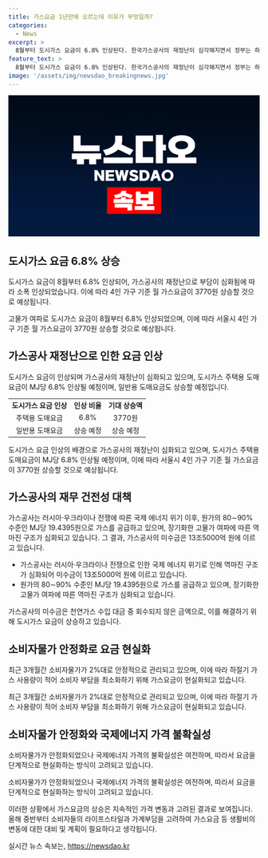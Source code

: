 ```yaml
---
title: 가스요금 1년만에 오르는데 이유가 무엇일까?
categories:
  - News
excerpt: >
  8월부터 도시가스 요금이 6.8% 인상된다. 한국가스공사의 재정난이 심각해지면서 정부는 하절기 가스 사용이 적은 점을 감안하여 가스요금을 인상하기로 결정했다. 도시가스 주택용 도매요금이 MJ당 1.41원, 일반용 도매요금은 MJ당 1.30원 인상될 예정이며, 이에 따라 서울시 4인 가구 기준 월 가스요금이 3770원 늘어날 것으로 예상된다. 가스공사는 러시아·우크라이나 전쟁에 따른 국제 에너지 위기로 인해 원가를 상회하는 상황에 처해있으며, 미수금 문제도 심각한 수준에 이르렀다. 이에 따라 가스요금 인상은 불가피한 조치로 여겨지고 있다.
feature_text: >
  8월부터 도시가스 요금이 6.8% 인상된다. 한국가스공사의 재정난이 심각해지면서 정부는 하절기 가스 사용이 적은 점을 감안하여 가스요금을 인상하기로 결정했다. 도시가스 주택용 도매요금이 MJ당 1.41원, 일반용 도매요금은 MJ당 1.30원 인상될 예정이며, 이에 따라 서울시 4인 가구 기준 월 가스요금이 3770원 늘어날 것으로 예상된다. 가스공사는 러시아·우크라이나 전쟁에 따른 국제 에너지 위기로 인해 원가를 상회하는 상황에 처해있으며, 미수금 문제도 심각한 수준에 이르렀다. 이에 따라 가스요금 인상은 불가피한 조치로 여겨지고 있다.
image: '/assets/img/newsdao_breakingnews.jpg'
---
```


<p><img src="/assets/img/newsdao_breakingnews.jpg" alt="flaretime 속보" /></p>

<h2 data-ke-size="size26">도시가스 요금 6.8% 상승</h2>

<p>도시가스 요금이 8월부터 6.8% 인상되어, 가스공사의 재정난으로 부담이 심화됨에 따라 소폭 인상되었습니다. 이에 따라 4인 가구 기준 월 가스요금이 3770원 상승할 것으로 예상됩니다.</p>

<p data-ke-size="size16">고물가 여파로 도시가스 요금이 8월부터 6.8% 인상되었으며, 이에 따라 서울시 4인 가구 기준 월 가스요금이 3770원 상승할 것으로 예상됩니다.</p>

<h2 data-ke-size="size26">가스공사 재정난으로 인한 요금 인상</h2>

<p>도시가스 요금이 인상되며 가스공사의 재정난이 심화되고 있으며, 도시가스 주택용 도매요금이 MJ당 6.8% 인상될 예정이며, 일반용 도매요금도 상승할 예정입니다.</p>

<table>
    <tr>
        <td style="text-align: center; height: 17px;"><b>도시가스 요금 인상</b></td>
        <td style="text-align: center; height: 17px;"><b>인상 비율</b></td>
        <td style="text-align: center; height: 17px;"><b>기대 상승액</b></td>
    </tr>
    <tr>
        <td style="text-align: center; height: 17px;">주택용 도매요금</td>
        <td style="text-align: center; height: 17px;">6.8%</td>
        <td style="text-align: center; height: 17px;">3770원</td>
    </tr>
    <tr>
        <td style="text-align: center; height: 17px;">일반용 도매요금</td>
        <td style="text-align: center; height: 17px;">상승 예정</td>
        <td style="text-align: center; height: 17px;">상승 예정</td>
    </tr>
</table>

<p data-ke-size="size16">도시가스 요금 인상의 배경으로 가스공사의 재정난이 심화되고 있으며, 도시가스 주택용 도매요금이 MJ당 6.8% 인상될 예정이며, 이에 따라 서울시 4인 가구 기준 월 가스요금이 3770원 상승할 것으로 예상됩니다.</p>

<h2 data-ke-size="size26">가스공사의 재무 건전성 대책</h2>

<p>가스공사는 러시아·우크라이나 전쟁에 따른 국제 에너지 위기 이후, 원가의 80∼90% 수준인 MJ당 19.4395원으로 가스를 공급하고 있으며, 장기화한 고물가 여파에 따른 역마진 구조가 심화되고 있습니다. 그 결과, 가스공사의 미수금은 13조5000억 원에 이르고 있습니다.</p>

<ul>
    <li>가스공사는 러시아·우크라이나 전쟁으로 인한 국제 에너지 위기로 인해 역마진 구조가 심화되어 미수금이 13조5000억 원에 이르고 있습니다.</li>
    <li>원가의 80∼90% 수준인 MJ당 19.4395원으로 가스를 공급하고 있으며, 장기화한 고물가 여파에 따른 역마진 구조가 심화되고 있습니다.</li>
</ul>

<p data-ke-size="size16">가스공사의 미수금은 천연가스 수입 대금 중 회수되지 않은 금액으로, 이를 해결하기 위해 도시가스 요금이 상승하고 있습니다.</p>

<h2 data-ke-size="size26">소비자물가 안정화로 요금 현실화</h2>

<p>최근 3개월간 소비자물가가 2%대로 안정적으로 관리되고 있으며, 이에 따라 하절기 가스 사용량이 적어 소비자 부담을 최소화하기 위해 가스요금이 현실화되고 있습니다.</p>

<p data-ke-size="size16">최근 3개월간 소비자물가가 2%대로 안정적으로 관리되고 있으며, 이에 따라 하절기 가스 사용량이 적어 소비자 부담을 최소화하기 위해 가스요금이 현실화되고 있습니다.</p>

<h2 data-ke-size="size26">소비자물가 안정화와 국제에너지 가격 불확실성</h2>

<p>소비자물가가 안정화되었으나 국제에너지 가격의 불확실성은 여전하며, 따라서 요금을 단계적으로 현실화하는 방식이 고려되고 있습니다.</p>

<p data-ke-size="size16">소비자물가가 안정화되었으나 국제에너지 가격의 불확실성은 여전하며, 따라서 요금을 단계적으로 현실화하는 방식이 고려되고 있습니다.</p>

<p>이러한 상황에서 가스요금의 상승은 지속적인 가격 변동과 고려된 결과로 보여집니다. 올해 중반부터 소비자들의 라이프스타일과 가계부담을 고려하여 가스요금 등 생활비의 변동에 대한 대비 및 계획이 필요하다고 생각됩니다.</p>
실시간 뉴스 속보는, <a href="https://newsdao.kr" rel="dofollow">https://newsdao.kr</a>



